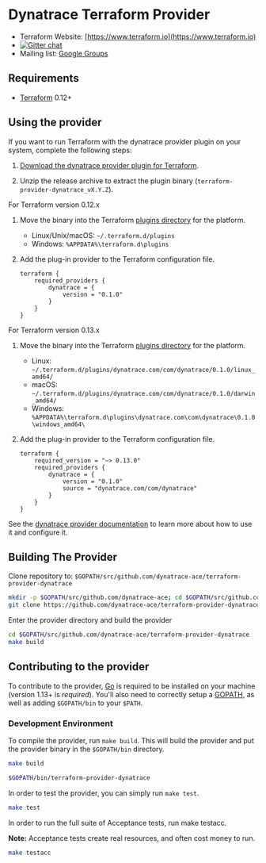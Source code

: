 # Dynatrace Terraform Provider

- Terraform Website: [https://www.terraform.io](https://www.terraform.io)
- [![Gitter chat](https://badges.gitter.im/hashicorp-terraform/Lobby.png)](https://gitter.im/hashicorp-terraform/Lobby)
- Mailing list: [Google Groups](http://groups.google.com/group/terraform-tool)

## Requirements

- [Terraform] 0.12+

## Using the provider

If you want to run Terraform with the dynatrace provider plugin on your system, complete the following steps:

1. [Download the dynatrace provider plugin for Terraform].

1. Unzip the release archive to extract the plugin binary (`terraform-provider-dynatrace_vX.Y.Z`).

For Terraform version 0.12.x

1. Move the binary into the Terraform [plugins directory] for the platform.
    - Linux/Unix/macOS: `~/.terraform.d/plugins`
    - Windows: `%APPDATA%\terraform.d\plugins`

1. Add the plug-in provider to the Terraform configuration file.

    ```hcl
    terraform {
        required_providers {
            dynatrace = {
                version = "0.1.0"
            }
        }
    }
    ```

For Terraform version 0.13.x

1. Move the binary into the Terraform [plugins directory] for the platform.
    - Linux: `~/.terraform.d/plugins/dynatrace.com/com/dynatrace/0.1.0/linux_amd64/`
    - macOS: `~/.terraform.d/plugins/dynatrace.com/com/dynatrace/0.1.0/darwin_amd64/`
    - Windows: `%APPDATA%\terraform.d\plugins\dynatrace.com\com\dynatrace\0.1.0\windows_amd64\`

1. Add the plug-in provider to the Terraform configuration file.

    ```hcl
    terraform {
        required_version = "~> 0.13.0"
        required_providers {
            dynatrace = {
                version = "0.1.0"
                source = "dynatrace.com/com/dynatrace"
            }
        }
    }
    ```

See the [dynatrace provider documentation] to learn more about how to use it and configure it.

## Building The Provider

Clone repository to: `$GOPATH/src/github.com/dynatrace-ace/terraform-provider-dynatrace`

```sh
mkdir -p $GOPATH/src/github.com/dynatrace-ace; cd $GOPATH/src/github.com/dynatrace-ace
git clone https://github.com/dynatrace-ace/terraform-provider-dynatrace.git
```

Enter the provider directory and build the provider

```sh
cd $GOPATH/src/github.com/dynatrace-ace/terraform-provider-dynatrace
make build
```

## Contributing to the provider

To contribute to the provider, [Go](http://www.golang.org) is required to be installed on your machine (version 1.13+ is *required*). You'll also need to correctly setup a [GOPATH](http://golang.org/doc/code.html#GOPATH), as well as adding `$GOPATH/bin` to your `$PATH`.

### Development Environment

To compile the provider, run `make build`. This will build the provider and put the provider binary in the `$GOPATH/bin` directory.

```sh
make build

$GOPATH/bin/terraform-provider-dynatrace
```

In order to test the provider, you can simply run `make test`.

```sh
make test
```

In order to run the full suite of Acceptance tests, run make testacc.

**Note:** Acceptance tests create real resources, and often cost money to run.

```sh
make testacc
```

[Terraform]: https://www.terraform.io/downloads.html
[Go]: https://golang.org/doc/install
[Download and install Terraform for your system]: https://www.terraform.io/intro/getting-started/install.html
[Download the dynatrace provider plugin for Terraform]: https://github.com/dynatrace-ace/terraform-provider-dynatrace/releases
[plugins directory]: https://www.terraform.io/docs/configuration/providers.html#third-party-plugins
[API token]: https://www.dynatrace.com/support/help/dynatrace-api/basics/dynatrace-api-authentication/
[dynatrace provider documentation]: ./docs/index.md
